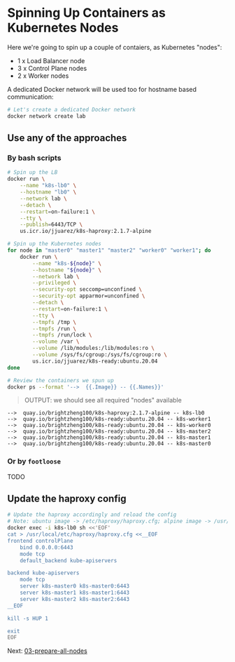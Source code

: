# Spinning Up Containers as Kubernetes Nodes

Here we're going to spin up a couple of contaiers, as Kubernetes "nodes":

- 1 x Load Balancer node
- 3 x Control Plane nodes
- 2 x Worker nodes

A dedicated Docker network will be used too for hostname based communication:

```sh
# Let's create a dedicated Docker network
docker network create lab
```

## Use any of the approaches

### By bash scripts

```sh
# Spin up the LB
docker run \
    --name "k8s-lb0" \
    --hostname "lb0" \
    --network lab \
    --detach \
    --restart=on-failure:1 \
    --tty \
    --publish=6443/TCP \
    us.icr.io/jjuarez/k8s-haproxy:2.1.7-alpine

# Spin up the Kubernetes nodes
for node in "master0" "master1" "master2" "worker0" "worker1"; do
    docker run \
        --name "k8s-${node}" \
        --hostname "${node}" \
        --network lab \
        --privileged \
        --security-opt seccomp=unconfined \
        --security-opt apparmor=unconfined \
        --detach \
        --restart=on-failure:1 \
        --tty \
        --tmpfs /tmp \
        --tmpfs /run \
        --tmpfs /run/lock \
        --volume /var \
        --volume /lib/modules:/lib/modules:ro \
        --volume /sys/fs/cgroup:/sys/fs/cgroup:ro \
        us.icr.io/jjuarez/k8s-ready:ubuntu.20.04
done

# Review the containers we spun up
docker ps --format '-->  {{.Image}} -- {{.Names}}'
```

> OUTPUT: we should see all required "nodes" available

```
-->  quay.io/brightzheng100/k8s-haproxy:2.1.7-alpine -- k8s-lb0
-->  quay.io/brightzheng100/k8s-ready:ubuntu.20.04 -- k8s-worker1
-->  quay.io/brightzheng100/k8s-ready:ubuntu.20.04 -- k8s-worker0
-->  quay.io/brightzheng100/k8s-ready:ubuntu.20.04 -- k8s-master2
-->  quay.io/brightzheng100/k8s-ready:ubuntu.20.04 -- k8s-master1
-->  quay.io/brightzheng100/k8s-ready:ubuntu.20.04 -- k8s-master0
```

### Or by `footloose`

TODO

## Update the haproxy config

```sh
# Update the haproxy accordingly and reload the config
# Note: ubuntu image -> /etc/haproxy/haproxy.cfg; alpine image -> /usr/local/etc/haproxy/haproxy.cfg
docker exec -i k8s-lb0 sh <<'EOF'
cat > /usr/local/etc/haproxy/haproxy.cfg <<__EOF
frontend controlPlane
    bind 0.0.0.0:6443
    mode tcp
    default_backend kube-apiservers

backend kube-apiservers
    mode tcp
    server k8s-master0 k8s-master0:6443
    server k8s-master1 k8s-master1:6443
    server k8s-master2 k8s-master2:6443
__EOF

kill -s HUP 1

exit
EOF
```

Next: [03-prepare-all-nodes](03-prepare-all-nodes.md)
